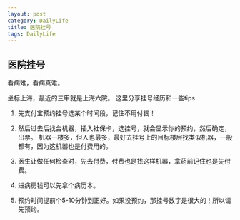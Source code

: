 ```yaml
---
layout: post
category: DailyLife
title: 医院挂号
tags: DailyLife
---
```


## 医院挂号

看病难，看病真难。

坐标上海，最近的三甲就是上海六院。 这里分享挂号经历和一些tips



1. 先支付宝预约挂号选某个时间段，记住不用付钱！

2. 然后过去后找台机器，插入社保卡，选挂号，就会显示你的预约，然后确定，出票。 机器一楼多，但人也最多，最好去挂号上的目标楼层找类似机器，一般都有，因为这机器也是付费用的。
3. 医生让做任何检查时，先去付费，付费也是找这样机器，拿药前记住也是先付费。
4. 进病房钱可以先拿个病历本。
5. 预约时间提前个5-10分钟到正好。如果没预约，那挂号数字是很大的！所以请先预约。

